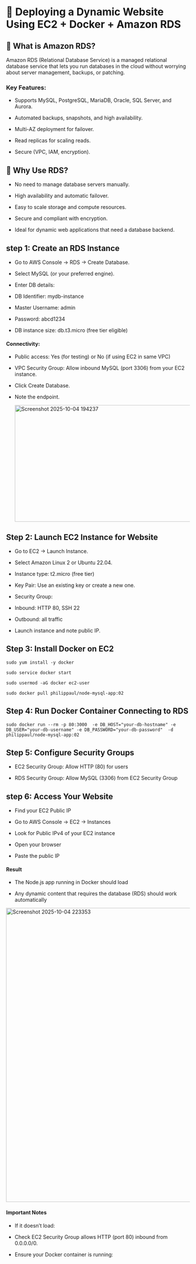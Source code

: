 
# 📘 Deploying a Dynamic Website Using EC2 + Docker + Amazon RDS

## 🔹 What is Amazon RDS?

Amazon RDS (Relational Database Service) is a managed relational database service that lets you run databases in the cloud without worrying about server management, backups, or patching.

### Key Features:

- Supports MySQL, PostgreSQL, MariaDB, Oracle, SQL Server, and Aurora.

- Automated backups, snapshots, and high availability.

- Multi-AZ deployment for failover.

- Read replicas for scaling reads.

- Secure (VPC, IAM, encryption).

## 🔹 Why Use RDS?

- No need to manage database servers manually.

- High availability and automatic failover.

- Easy to scale storage and compute resources.

- Secure and compliant with encryption.

- Ideal for dynamic web applications that need a database backend.

## step 1: Create an RDS Instance

- Go to AWS Console → RDS → Create Database.

- Select MySQL (or your preferred engine).

- Enter DB details:

- DB Identifier: mydb-instance

- Master Username: admin

- Password: abcd1234

- DB instance size: db.t3.micro (free tier eligible)

#### Connectivity:

- Public access: Yes (for testing) or No (if using EC2 in same VPC)

- VPC Security Group: Allow inbound MySQL (port 3306) from your EC2 instance.

- Click Create Database.

- Note the endpoint.

  <img width="1474" height="319" alt="Screenshot 2025-10-04 194237" src="https://github.com/user-attachments/assets/d4fea6fc-1e21-43c4-b092-452b545b74ac" />


## Step 2: Launch EC2 Instance for Website

- Go to EC2 → Launch Instance.

- Select Amazon Linux 2 or Ubuntu 22.04.

- Instance type: t2.micro (free tier)

- Key Pair: Use an existing key or create a new one.

- Security Group:

- Inbound: HTTP 80, SSH 22

- Outbound: all traffic

- Launch instance and note public IP.

## Step 3: Install Docker on EC2

```
sudo yum install -y docker

sudo service docker start

sudo usermod -aG docker ec2-user

sudo docker pull philippaul/node-mysql-app:02

```
## Step 4: Run Docker Container Connecting to RDS

```
sudo docker run --rm -p 80:3000  -e DB_HOST="your-db-hostname" -e DB_USER="your-db-username" -e DB_PASSWORD="your-db-password"  -d philippaul/node-mysql-app:02
```

## Step 5: Configure Security Groups

- EC2 Security Group: Allow HTTP (80) for users

- RDS Security Group: Allow MySQL (3306) from EC2 Security Group

## step 6: Access Your Website

- Find your EC2 Public IP

- Go to AWS Console → EC2 → Instances

- Look for Public IPv4 of your EC2 instance

- Open your browser

- Paste the public IP 

#### Result

- The Node.js app running in Docker should load

- Any dynamic content that requires the database (RDS) should work automatically

<img width="1905" height="804" alt="Screenshot 2025-10-04 223353" src="https://github.com/user-attachments/assets/b42e3e21-aa93-4117-87d6-f57671770ca6" />


#### Important Notes

- If it doesn’t load:

- Check EC2 Security Group allows HTTP (port 80) inbound from 0.0.0.0/0.

- Ensure your Docker container is running:
